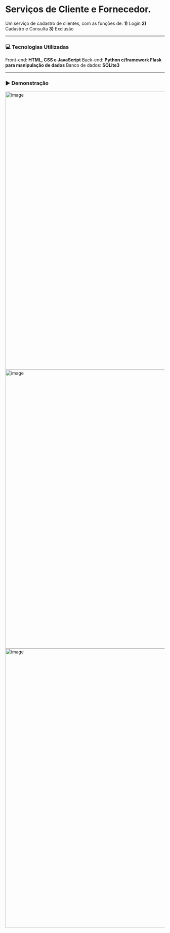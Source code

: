 # Serviços de Cliente e Fornecedor.

Um serviço de cadastro de clientes, com as funções de:
**1)** Login
**2)** Cadastro e Consulta
**3)** Exclusão 

---

### 💻 Tecnologias Utilizadas
Front-end: **HTML, CSS e JavaScript**
Back-end: **Python c/framework Flask para manipulação de dados**
Banco de dados: **SQLite3**

---

### ▶ Demonstração
<img width="1919" height="878" alt="image" src="https://github.com/user-attachments/assets/2496461b-bd1a-4248-b1d1-614dc7b1f47c" />
<img width="1899" height="880" alt="image" src="https://github.com/user-attachments/assets/e57529c7-7c11-487f-9d2f-c9cd9db1737a" />
<img width="1901" height="882" alt="image" src="https://github.com/user-attachments/assets/89c5b492-5afd-4292-b2d3-5cd8f0d52154" />

